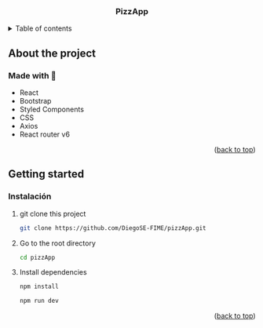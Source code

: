 <div id="top"></div>

<!-- PROJECT LOGO -->
<br />
<div align="center">
  <h3 align="center">PizzApp</h3>
</div>

<!-- TABLE OF CONTENTS -->
<details>
  <summary>Table of contents</summary>
  <ol>
    <li>
      <a href="#about-the-project">About the project</a>
      <ul>
        <li><a href="#built-with">Made with</a></li>
      </ul>
    </li>
    <li>
      <a href="#getting-started">Getting started</a>
      <ul>
        <li><a href="#prerequisites">Prerequisites</a></li>
        <li><a href="#installation">Installation</a></li>
      </ul>
    </li>
    <li><a href="#usage">Usage</a></li>
  </ol>
</details>

<!-- ABOUT THE PROJECT -->

## About the project


### Made with 🔧

- React
- Bootstrap
- Styled Components
- CSS
- Axios
- React router v6

<p align="right">(<a href="#top">back to top</a>)</p>

<!-- GETTING STARTED -->

## Getting started

### Instalación

1. git clone this project 

   ```sh
   git clone https://github.com/DiegoSE-FIME/pizzApp.git
   ```
2. Go to the root directory
   ```sh
   cd pizzApp
   ```
3. Install dependencies
    ```sh
    npm install
    ```
    
    ```sh
    npm run dev
    ```
    
<p align="right">(<a href="#top">back to top</a>)</p>
